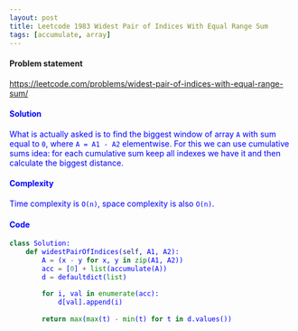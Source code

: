 ```yaml
---
layout: post
title: Leetcode 1983 Widest Pair of Indices With Equal Range Sum
tags: [accumulate, array]
---
```


#### Problem statement

<a href="https://leetcode.com/problems/widest-pair-of-indices-with-equal-range-sum/"> <font color = blue>https://leetcode.com/problems/widest-pair-of-indices-with-equal-range-sum/

#### Solution
What is actually asked is to find the biggest window of array `A` with sum equal to `0`, where `A = A1 - A2` elementwise. For this we can use cumulative sums idea: for each cumulative sum keep all indexes we have it and then calculate the biggest distance.

#### Complexity
Time complexity is `O(n)`, space complexity is also `O(n)`.

#### Code
```python
class Solution:
    def widestPairOfIndices(self, A1, A2):
        A = (x - y for x, y in zip(A1, A2))
        acc = [0] + list(accumulate(A))
        d = defaultdict(list)
        
        for i, val in enumerate(acc):
            d[val].append(i)
            
        return max(max(t) - min(t) for t in d.values())
```

